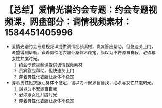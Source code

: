# 【总结】爱情光谱约会专题：约会专题视频课，网盘部分：调情视频素材：1584451405996

-   爱情光谱约会专题视频课提供调情视频素材，贵宾答应帮助，但快速关上门，希望得到帮助，穿着男性化衣服让身体不稳定，误以为不安源自自我，必须与女性共度时光。
    1.  约会专题视频课提供调情视频素材
    2.  贵宾答应帮助，但快速关上门
    3.  穿着男性化衣服让身体不稳定
-   穿着男性化衣服让身体不稳定，误以为不安源自自我，必须与女性共度时光。
    1.  误以为不安源自自我
    2.  必须与女性共度时光
    3.  穿着男性化衣服让身体不稳定